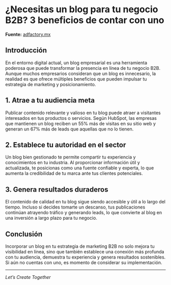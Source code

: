 # ¿Necesitas un blog para tu negocio B2B? 3 beneficios de contar con uno

**Fuente:** [adfactory.mx](https://www.adfactory.mx/articulos-de-marketing-y-publicidad/necesitas-un-blog-para-tu-negocio-b2b-3-beneficios-de-contar-con-uno/)

## Introducción

En el entorno digital actual, un blog empresarial es una herramienta poderosa que puede transformar la presencia en línea de tu negocio B2B. Aunque muchos empresarios consideran que un blog es innecesario, la realidad es que ofrece múltiples beneficios que pueden impulsar tu estrategia de marketing y posicionamiento.

## 1. Atrae a tu audiencia meta

Publicar contenido relevante y valioso en tu blog puede atraer a visitantes interesados en tus productos o servicios. Según HubSpot, las empresas que mantienen un blog reciben un 55% más de visitas en su sitio web y generan un 67% más de leads que aquellas que no lo tienen.

## 2. Establece tu autoridad en el sector

Un blog bien gestionado te permite compartir tu experiencia y conocimientos en tu industria. Al proporcionar información útil y actualizada, te posicionas como una fuente confiable y experta, lo que aumenta la credibilidad de tu marca ante tus clientes potenciales.

## 3. Genera resultados duraderos

El contenido de calidad en tu blog sigue siendo accesible y útil a lo largo del tiempo. Incluso si decides tomarte un descanso, tus publicaciones continúan atrayendo tráfico y generando leads, lo que convierte al blog en una inversión a largo plazo para tu negocio.

## Conclusión

Incorporar un blog en tu estrategia de marketing B2B no solo mejora tu visibilidad en línea, sino que también establece una conexión más profunda con tu audiencia, demuestra tu experiencia y genera resultados sostenibles. Si aún no cuentas con uno, es momento de considerar su implementación.

---

*Let’s Create Together*
